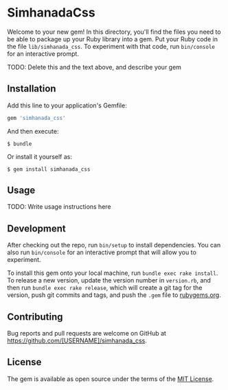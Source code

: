 # SimhanadaCss

Welcome to your new gem! In this directory, you'll find the files you need to be able to package up your Ruby library into a gem. Put your Ruby code in the file `lib/simhanada_css`. To experiment with that code, run `bin/console` for an interactive prompt.

TODO: Delete this and the text above, and describe your gem

## Installation

Add this line to your application's Gemfile:

```ruby
gem 'simhanada_css'
```

And then execute:

    $ bundle

Or install it yourself as:

    $ gem install simhanada_css

## Usage

TODO: Write usage instructions here

## Development

After checking out the repo, run `bin/setup` to install dependencies. You can also run `bin/console` for an interactive prompt that will allow you to experiment.

To install this gem onto your local machine, run `bundle exec rake install`. To release a new version, update the version number in `version.rb`, and then run `bundle exec rake release`, which will create a git tag for the version, push git commits and tags, and push the `.gem` file to [rubygems.org](https://rubygems.org).

## Contributing

Bug reports and pull requests are welcome on GitHub at https://github.com/[USERNAME]/simhanada_css.


## License

The gem is available as open source under the terms of the [MIT License](http://opensource.org/licenses/MIT).

